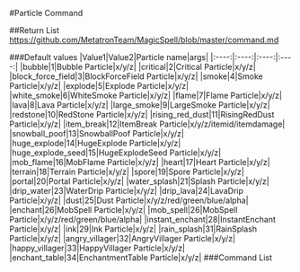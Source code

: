 #Particle Command

##Return List
https://github.com/MetatronTeam/MagicSpell/blob/master/command.md

###Default values
|Value1|Value2|Particle name|args|
|:----:|:----:|:----:|:----:|
|bubble|1|Bubble Particle|x/y/z|
|critical|2|Critical Particle|x/y/z|
|block_force_field|3|BlockForceField Particle|x/y/z|
|smoke|4|Smoke Particle|x/y/z|
|explode|5|Explode Particle|x/y/z|
|white_smoke|6|WhiteSmoke Particle|x/y/z|
|flame|7|Flame Particle|x/y/z|
|lava|8|Lava Particle|x/y/z|
|large_smoke|9|LargeSmoke Particle|x/y/z|
|redstone|10|RedStone Particle|x/y/z|
|rising_red_dust|11|RisingRedDust Particle|x/y/z|
|item_break|12|ItemBreak Particle|x/y/z/itemid/itemdamage|
|snowball_poof|13|SnowballPoof Particle|x/y/z|
|huge_explode|14|HugeExplode Particle|x/y/z|
|huge_explode_seed|15|HugeExplodeSeed Particle|x/y/z|
|mob_flame|16|MobFlame Particle|x/y/z|
|heart|17|Heart Particle|x/y/z|
|terrain|18|Terrain Particle|x/y/z|
|spore|19|Spore Particle|x/y/z|
|portal|20|Portal Particle|x/y/z|
|water_splash|21|Splash Particle|x/y/z|
|drip_water|23|WaterDrip Particle|x/y/z|
|drip_lava|24|LavaDrip Particle|x/y/z|
|dust|25|Dust Particle|x/y/z/red/green/blue/alpha|
|enchant|26|MobSpell Particle|x/y/z|
|mob_spell|26|MobSpell Particle|x/y/z/red/green/blue/alpha|
|instant_enchant|28|InstantEnchant Particle|x/y/z|
|ink|29|Ink Particle|x/y/z|
|rain_splash|31|RainSplash Particle|x/y/z|
|angry_villager|32|AngryVillager Particle|x/y/z|
|happy_villager|33|HappyVillager Particle|x/y/z|
|enchant_table|34|EnchantmentTable Particle|x/y/z|
###Command List

